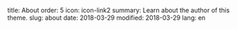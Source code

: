 title: About
order: 5
icon: icon-link2
summary: Learn about the author of this theme.
slug: about
date: 2018-03-29
modified: 2018-03-29
lang: en
